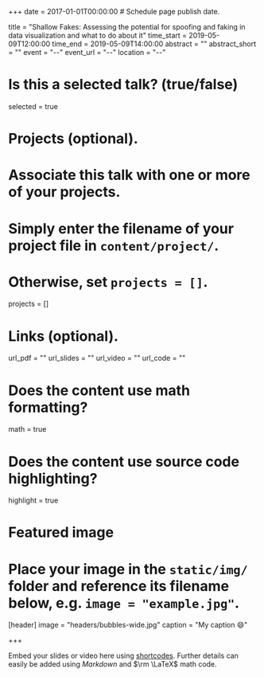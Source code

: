 +++
date = 2017-01-01T00:00:00  # Schedule page publish date.

title = "Shallow Fakes:
Assessing the potential for spoofing and faking in data visualization and what to do about it"
time_start = 2019-05-09T12:00:00
time_end = 2019-05-09T14:00:00
abstract = ""
abstract_short = ""
event = "--"
event_url = "--"
location = "--"

# Is this a selected talk? (true/false)
selected = true

# Projects (optional).
#   Associate this talk with one or more of your projects.
#   Simply enter the filename of your project file in `content/project/`.
#   Otherwise, set `projects = []`.
projects = []

# Links (optional).
url_pdf = ""
url_slides = ""
url_video = ""
url_code = ""

# Does the content use math formatting?
math = true

# Does the content use source code highlighting?
highlight = true

# Featured image
# Place your image in the `static/img/` folder and reference its filename below, e.g. `image = "example.jpg"`.
[header]
image = "headers/bubbles-wide.jpg"
caption = "My caption :smile:"

+++

Embed your slides or video here using [shortcodes](https://sourcethemes.com/academic/post/writing-markdown-latex/). Further details can easily be added using *Markdown* and $\rm \LaTeX$ math code.
